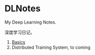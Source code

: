# DLNotes

My Deep Learning Notes.

深度学习日记。

1. [Basics](./Deep_Learning_Basics.pdf)
2. Distributed Training System, to coming
